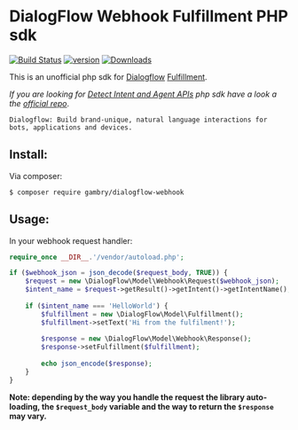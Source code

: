 DialogFlow Webhook Fulfillment PHP sdk
==============

[![Build Status](https://travis-ci.org/gambry/dialogflow-webhook.svg?branch=master)](https://travis-ci.org/gambry/dialogflow-webhook)
[![version][packagist-version]][packagist-url]
[![Downloads][packagist-downloads]][packagist-url]

[packagist-url]: https://packagist.org/packages/gambry/dialogflow-webhook
[packagist-version]: https://img.shields.io/packagist/v/gambry/dialogflow-webhook.svg?style=flat
[packagist-downloads]: https://img.shields.io/packagist/dm/gambry/dialogflow-webhook.svg?style=flat

This is an unofficial php sdk for [Dialogflow][1] [Fulfillment][2].

_If you are looking for [Detect Intent and Agent APIs][3] php sdk have a look a the [official repo][4]_.

```
Dialogflow: Build brand-unique, natural language interactions for bots, applications and devices.
```

## Install:

Via composer:

```
$ composer require gambry/dialogflow-webhook
```

## Usage:

In your webhook request handler:
```php
require_once __DIR__.'/vendor/autoload.php';

if ($webhook_json = json_decode($request_body, TRUE)) {
    $request = new \DialogFlow\Model\Webhook\Request($webhook_json);
    $intent_name = $request->getResult()->getIntent()->getIntentName();
    
    if ($intent_name === 'HelloWorld') {
        $fulfillment = new \DialogFlow\Model\Fulfillment();
        $fulfillment->setText('Hi from the fulfilment!');
        
        $response = new \DialogFlow\Model\Webhook\Response();
        $response->setFulfillment($fulfillment);
        
        echo json_encode($response);
    }
}
```
**Note: depending by the way you handle the request the library auto-loading, the `$request_body` variable and the way to return the `$response` may vary.**

[1]: https://dialogflow.com
[2]: https://dialogflow.com/docs/sdks#fulfillment
[3]: https://dialogflow.com/docs/sdks#detect_intent_and_agent_apis
[4]: https://github.com/GoogleCloudPlatform/google-cloud-php-dialogflow